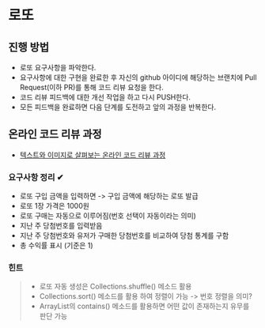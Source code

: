 # 로또
## 진행 방법
* 로또 요구사항을 파악한다.
* 요구사항에 대한 구현을 완료한 후 자신의 github 아이디에 해당하는 브랜치에 Pull Request(이하 PR)를 통해 코드 리뷰 요청을 한다.
* 코드 리뷰 피드백에 대한 개선 작업을 하고 다시 PUSH한다.
* 모든 피드백을 완료하면 다음 단계를 도전하고 앞의 과정을 반복한다.

## 온라인 코드 리뷰 과정
* [텍스트와 이미지로 살펴보는 온라인 코드 리뷰 과정](https://github.com/next-step/nextstep-docs/tree/master/codereview)

### 요구사항 정리 ✔
* 로또 구입 금액을 입력하면 -> 구입 금액에 해당하는 로또 발급
* 로또 1장 가격은 1000원
* 로또 구매는 자동으로 이루어짐(번호 선택이 자동이라는 의미)
* 지난 주 당첨번호를 입력받음
* 지난 주 당첨번호와 유저가 구매한 당첨번호를 비교하여 당첨 통계를 구함
* 총 수익률 표시 (기준은 1)

### 힌트
 >- 로또 자동 생성은 Collections.shuffle() 메소드 활용  
 >- Collections.sort() 메소드를 활용 하여 정렬이 가능 -> 번호 정렬을 의미?  
 >- ArrayList의 contains() 메소드를 활용하면 어떤 값이 존재하는지 유무를 판단 가능
 